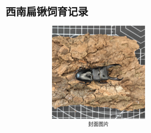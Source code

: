 # 西南扁锹饲育记录

<div align=center><img width="50%" src=".pic/IMG_20221016_161026.jpg"/></div>

<div align="center">封面图片</div>
